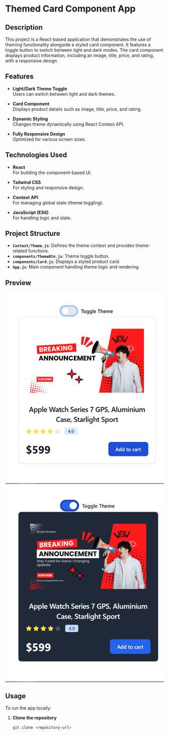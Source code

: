 # Themed Card Component App

## Description

This project is a React-based application that demonstrates the use of theming functionality alongside a styled card component. It features a toggle button to switch between light and dark modes. The card component displays product information, including an image, title, price, and rating, with a responsive design.

## Features

- **Light/Dark Theme Toggle**  
  Users can switch between light and dark themes.
- **Card Component**  
  Displays product details such as image, title, price, and rating.

- **Dynamic Styling**  
  Changes theme dynamically using React Context API.

- **Fully Responsive Design**  
  Optimized for various screen sizes.

## Technologies Used

- **React**  
  For building the component-based UI.

- **Tailwind CSS**  
  For styling and responsive design.

- **Context API**  
  For managing global state (theme toggling).

- **JavaScript (ES6)**  
  For handling logic and state.

## Project Structure

- **`Context/Theme.js`**: Defines the theme context and provides theme-related functions.
- **`components/ThemeBtn.js`**: Theme toggle button.
- **`components/Card.js`**: Displays a styled product card.
- **`App.js`**: Main component handling theme logic and rendering.

## Preview

![Light Mode Preview](public/Screenshot%20(91).png)  
![Dark Mode Preview](public/Screenshot%20(92).png)

## Usage

To run the app locally:

1. **Clone the repository**
   ```bash
   git clone <repository-url>
   ```
